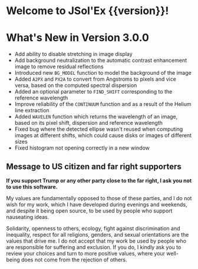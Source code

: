 # Welcome to JSol'Ex {{version}}!

# What's New in Version 3.0.0

- Add ability to disable stretching in image display
- Add background neutralization to the automatic contrast enhancement image to remove residual reflections
- Introduced new `BG_MODEL` function to model the background of the image
- Added `A2PX` and `PX2A` to convert from Angstroms to pixels and vice versa, based on the computed spectral dispersion
- Added an optional parameter to `FIND_SHIFT` corresponding to the reference wavelength
- Improve reliability of the `CONTINUUM` function and as a result of the Helium line extraction
- Added `WAVELEN` function which returns the wavelength of an image, based on its pixel shift, dispersion and reference wavelength
- Fixed bug where the detected ellipse wasn't reused when computing images at different shifts, which could cause disks or images of different sizes
- Fixed histogram not opening correctly in a new window

## Message to US citizen and far right supporters

**If you support Trump or any other party close to the far right, I ask you not to use this software.**

My values are fundamentally opposed to those of these parties, and I do not wish for my work, which I have developed during evenings and weekends, and despite it being open source, to be used by people who support nauseating ideas.

Solidarity, openness to others, ecology, fight against discrimination and inequality, respect for all religions, genders, and sexual orientations are the values that drive me.
I do not accept that my work be used by people who are responsible for suffering and exclusion.
If you do, I kindly ask you to review your choices and turn to more positive values, where your well-being does not come from the rejection of others.
